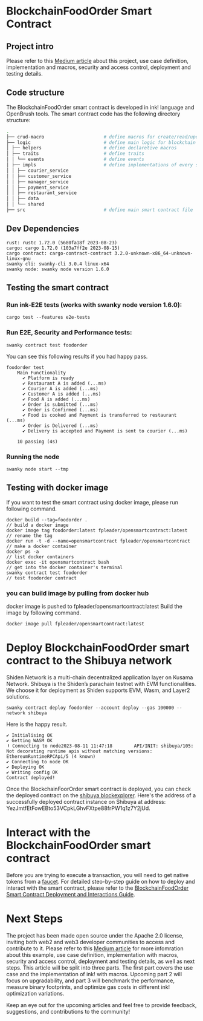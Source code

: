 # BlockchainFoodOrder Smart Contract

## Project intro

Please refer to this [Medium article](https://medium.com/@opensmartcontract/learn-ink-by-example-order-food-on-blockchain-a4024b2dee4a) about this project, use case definition, implementation and macros, security and access control, deployment and testing details. 

## Code structure

The BlockchainFoodOrder smart contract is developed in ink! language and OpenBrush tools. The smart contract code has the following directory structure: 

```bash
.
├── crud-macro                      # define macros for create/read/update/delete item
├── logic                           # define main logic for blockchain foodorder
│ ├── helpers                       # define declaretive macros
│ ├── traits                        # define traits
│ │ └── events                      # define events
│ ├── impls                         # define implementations of every service
│ │ ├── courier_service
│ │ ├── customer_service
│ │ ├── manager_service
│ │ ├── payment_service
│ │ ├── restaurant_service
│ │ ├── data
│ │ └── shared
├── src                             # define main smart contract file
```

## Dev Dependencies

```
rust: rustc 1.72.0 (5680fa18f 2023-08-23)
cargo: cargo 1.72.0 (103a7ff2e 2023-08-15)
cargo contract: cargo-contract-contract 3.2.0-unknown-x86_64-unknown-linux-gnu
swanky cli: swanky-cli 3.0.4 linux-x64
swanky node: swanky node version 1.6.0
```

## Testing the smart contract

### Run ink-E2E tests (works with swanky node version 1.6.0):

```
cargo test --features e2e-tests
```

### Run E2E, Security and Performance tests:

```
swanky contract test foodorder
```

You can see this following results if you had happy pass.

```
foodorder test
    Main Functionality
      ✔ Platform is ready
      ✔ Restaurant A is added (...ms)
      ✔ Courier A is added (...ms)
      ✔ Customer A is added (...ms)
      ✔ Food A is added (...ms)
      ✔ Order is submitted (...ms)
      ✔ Order is Confirmed (...ms)
      ✔ Food is cooked and Payment is transferred to restaurant (...ms)
      ✔ Order is Delivered (...ms)
      ✔ Delivery is accepted and Payment is sent to courier (...ms) 

    10 passing (4s)
```

### Running the node

```
swanky node start --tmp
```

## Testing with docker image

If you want to test the smart contract using docker image, please run following command.

```
docker build --tag=foodorder .                                          // build a docker image
docker image tag foodorder:latest fpleader/opensmartcontract:latest     // rename the tag
docker run -t -d --name=opensmartcontract fpleader/opensmartcontract    // make a docker container
docker ps -a                                                            // list docker containers
docker exec -it opensmartcontract bash                                  // get into the docker container's terminal 
swanky contract test foodorder                                          // test foodorder contract
```

### you can build image by pulling from docker hub
docker image is pushed to fpleader/opensmartcontract:latest 
Build the image by following command.

```
docker image pull fpleader/opensmartcontract:latest
```

# Deploy BlockchainFoodOrder smart contract to the Shibuya network 

Shiden Network is a multi-chain decentralized application layer on Kusama Network. Shibuya is the Shiden’s parachain testnet with EVM functionalities. We choose it for deployment as Shiden supports EVM, Wasm, and Layer2 solutions. 

```
swanky contract deploy foodorder --account deploy --gas 100000 --network shibuya
```

Here is the happy result.

```
✔ Initialising OK
✔ Getting WASM OK
⠸ Connecting to node2023-08-11 11:47:18        API/INIT: shibuya/105: Not decorating runtime apis without matching versions: EthereumRuntimeRPCApi/5 (4 known)
✔ Connecting to node OK
✔ Deploying OK
✔ Writing config OK
Contract deployed!
```

Once the BlockchainFoorOrder smart contract is deployed, you can check the deployed contract on the [shibuya blockexplorer](https://shibuya.subscan.io/). Here's the address of a successfully deployed contract instance on Shibuya at address: YezJmtfEtFowEBto53VCpkLGhvFXtpe88frPW1q1z7Y2jUd.


# Interact with the BlockchainFoodOrder smart contract

Before you are trying to execute a transaction, you will need to get native tokens from a [faucet](https://portal.astar.network/shibuya-testnet/assets#/star/assets). For detailed steo-by-step guide on how to deploy and interact with the smart contract, please refer to the [BlockchainFoodOrder Smart Contract Deployment and Interactions Guide](https://github.com/InkSmartContract/BlockchainFoodOrder/blob/main/BlockchainFoodOrder%20Smart%20Contract%20Deployment%20and%20Interactions%20Guide.pdf). 


# Next Steps

The project has been made open source under the Apache 2.0 license, inviting both web2 and web3 developer communities to access and contribute to it. Please refer to this [Medium article](https://medium.com/@opensmartcontract/learn-ink-by-example-order-food-on-blockchain-a4024b2dee4a) for more infomration about this example, use case definition, implementation with macros, security and access control, deployment and testing details, as well as next steps. This article will be split into three parts. The first part covers the use case and the implementation of ink! with macros. Upcoming part 2 will focus on upgradability, and part 3 will benchmark the performance, measure binary footprints, and optimize gas costs in different ink! optimization variations. 

Keep an eye out for the upcoming articles and feel free to provide feedback, suggestions, and contributions to the community!


